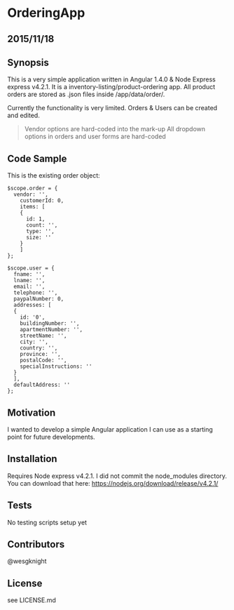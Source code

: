 # OrderingApp

## 2015/11/18
## Synopsis

This is a very simple application written in Angular 1.4.0 & Node Express express v4.2.1.  It is a inventory-listing/product-ordering app. All product orders are stored as .json files inside /app/data/order/.

Currently the functionality is very limited.  Orders &amp; Users can be created and edited.    

> Vendor options are hard-coded into the mark-up
> All dropdown options in orders and user forms are hard-coded

## Code Sample
This is the existing order object:
```
$scope.order = {
  vendor: '',
    customerId: 0,
    items: [
    {
      id: 1,
      count: '',
      type: '',
      size: ''
    }
    ]
};

$scope.user = { 
  fname: '',
  lname: '',
  email: '',
  telephone: '',
  paypalNumber: 0,
  addresses: [
  {
    id: '0',
    buildingNumber: '',
    apartmentNumber: '',
    streetName: '',
    city: '',
    country: '',
    province: '',
    postalCode: '',
    specialInstructions: ''
  }
  ],
  defaultAddress: ''
};
```
## Motivation
I wanted to develop a simple Angular application I can use as a starting point for future developments.  

## Installation
Requires Node express v4.2.1.  I did not commit the node_modules directory.  You can download that here: https://nodejs.org/download/release/v4.2.1/

## Tests
No testing scripts setup yet

## Contributors
@wesgknight

## License
see LICENSE.md

